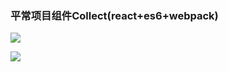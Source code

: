 ### 平常项目组件Collect(react+es6+webpack)

![](https://i.imgur.com/pW5uZHU.jpg)

![](https://i.imgur.com/IMRuhmo.png)
